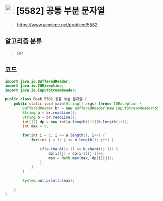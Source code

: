 # <img src="https://d2gd6pc034wcta.cloudfront.net/tier/11.svg" width="30"> [5582] 공통 부분 문자열
> https://www.acmicpc.net/problem/5582
## 알고리즘 분류
> DP

## 코드
```java
import java.io.BufferedReader;
import java.io.IOException;
import java.io.InputStreamReader;

public class Baek_5582_공통_부분_문자열 {
	public static void main(String[] args) throws IOException {
		BufferedReader br = new BufferedReader(new InputStreamReader(System.in));
		String a = br.readLine();
		String b = br.readLine();
		int[][] dp = new int[a.length()+1][b.length()+1];
		int max = 0;
		
		for(int i = 1; i <= a.length(); i++) {
			for(int j = 1; j <= b.length(); j++) {
				
				if(a.charAt(i-1) == b.charAt(j-1)) {
					dp[i][j] = dp[i-1][j-1]+1;
					max = Math.max(max, dp[i][j]);
				}
			}
		}
		
		System.out.println(max);
		
	}
}
```

